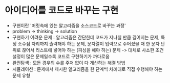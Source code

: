 # 아이디어를 코드로 바꾸는 구현

- 구현이란 '머릿속에 있는 알고리즘을 소스코드로 바꾸는 과정'
- problem -> thinking -> solution
- 구현하기 어려운 문제 : 알고리즘은 간단한데 코드가 지나칠 만큼 길어지는 문제, 특정 소수점 자리까지 출력해야 하는 문제, 문자열이 입력으로 주어졌을 때 한 문자 단위로 끊어서 리스트에 넣어야 하는 (피싱을 해야 하는) 문제 -> 대체로 사소한 조건 설정이 많은 문제일수록 코드로 구현하기가 까다로움
- 완전탐색 : 모든 경우의 수를 주저 없이 다 계산하는 해결 방법
- 시뮬레이션 : 문제에서 제시한 알고리즘을 한 단계씩 차례대로 직접 수행해야 하는 문제 유형

